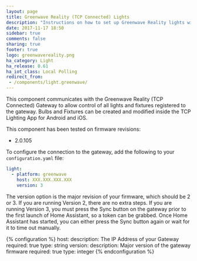 ```yaml
---
layout: page
title: Greenwave Reality (TCP Connected) Lights
description: "Instructions on how to set up Greenwave Reality lights within Home Assistant."
date: 2017-11-17 18:50
sidebar: true
comments: false
sharing: true
footer: true
logo: greenwavereality.png
ha_category: Light
ha_release: 0.61
ha_iot_class: Local Polling
redirect_from:
 - /components/light.greenwave/
---
```


This component communicates with the Greenwave Reality (TCP Connected) Gateway to allow control of all lights and fixtures registered to the gateway. Bulbs and Fixtures can be created and modified inside the TCP Lighting App for Android and iOS.

This component has been tested on firmware revisions:

- 2.0.105

To configure the connection to the gateway, add the following to your `configuration.yaml` file:

```yaml
light:
  - platform: greenwave
    host: XXX.XXX.XXX.XXX
    version: 3
```
The version option is the major revision of your firmware, which should be 2 or 3. If you are running Version 2, there are no extra steps. If you are running Version 3, you must press the Sync button on the gateway prior to the first launch of Home Assistant, so a token can be grabbed. Once Home Assistant has started, you can either press the Sync button again or wait for it to time out manually.

{% configuration %}
host:
  description: The IP Address of your Gateway
  required: true
  type: string
version:
  description: Major version of the gateway firmware
  required: true
  type: integer
{% endconfiguration %}
